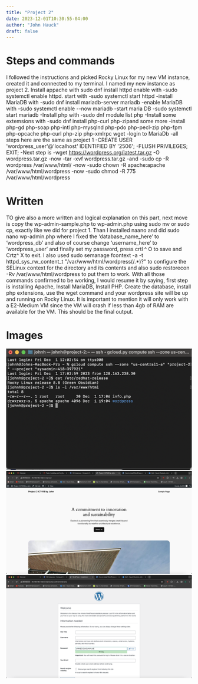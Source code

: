 ```yaml
---
title: "Project 2"
date: 2023-12-01T10:30:55-04:00
author: "John Hauck"
draft: false
---
```


# Steps and commands 
I followed the instructions and picked Rocky Linux for my new VM instance, created it and connected to my terminal. I named my new instance as project 2. Install appache with sudo dnf install httpd
enable with 
-sudo systemctl enable httpd. start with
-sudo systemctl start httpd
-install MariaDB with 
-sudo dnf install mariadb-server mariadb
-enable MariaDB with 
-sudo systemctl enable --now mariadb
-start maria DB
-sudo systemctl start mariadb
-Install php with 
-sudo dnf module list php
-Install some extemsions with 
-sudo dnf install php-curl php-zipand some more 
-install php-gd php-soap php-intl php-mysqlnd php-pdo php-pecl-zip php-fpm php-opcache php-curl php-zip php-xmlrpc wget
-login to MariaDb
-all steps here are the same as project 1
-CREATE USER 'wordpress_user'@'localhost' IDENTIFIED BY '2506';
-FLUSH PRIVILEGES; EXIT;
-Next step is 
-wget https://wordpress.org/latest.tar.gz -O wordpress.tar.gz
-now 
-tar -xvf wordpress.tar.gz
-and 
-sudo cp -R wordpress /var/www/html/
-now 
-sudo chown -R apache:apache /var/www/html/wordpress
-now 
-sudo chmod -R 775 /var/www/html/wordpress
# Written 
TO give also a more written and logical explanation on this part, next move is copy the wp-admin-sample.php to wp-admin.php using sudo mv or sudo cp, exactly like we did for project 1. Than I installed naano and did sudo nano wp-admin.php where I fixed the ‘database_name_here’ to ‘wordpress_db’ and also of course change ‘username_here’ to ‘wordpress_user’ and finally set my password, press crtl ^ O to save and Crtz^ X to exit. I also used sudo semanage fcontext -a -t httpd_sys_rw_content_t "/var/www/html/wordpress(/.*)?"  to configure the SELinux context for the directory and its contents and also sudo restorecon -Rv /var/www/html/wordpress to put them to work. With all those commands confirmed to be working, I would resume it by saying, first step is installing Apache, Install MariaDB, Install PHP. Create the database, install php extensions, use the wget command and your wordpress site will be up and running on Rocky Linux. It is important to mention it will only work with a E2-Medium VM since the VM will crash if less than 4gb of RAM are available for the VM. This should be the final output.


# Images
![](CATLS.png)
![](wordpressFINISHED.png)
![](wordpressSETUP.png)
